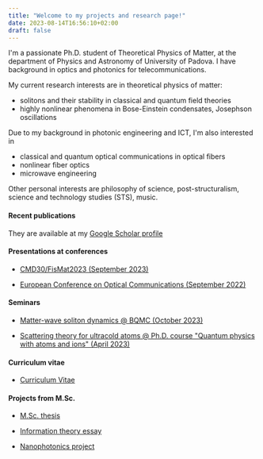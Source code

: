 ```yaml
---
title: "Welcome to my projects and research page!"
date: 2023-08-14T16:56:10+02:00
draft: false
---
```


 I'm a passionate Ph.D. student of Theoretical Physics of Matter, at the department of Physics and Astronomy of University of Padova.
I have background in optics and photonics for telecommunications.

My current research interests are in theoretical physics of matter: 
- solitons and their stability in classical and quantum field theories 
- highly nonlinear phenomena in Bose-Einstein condensates, Josephson oscillations

Due to my background in photonic engineering and ICT, I'm also interested in 
- classical and quantum optical communications in optical fibers
- nonlinear fiber optics
- microwave engineering

Other personal interests are philosophy of science, post-structuralism, science and technology studies (STS), music.

#### Recent publications

They are available at my [Google Scholar profile](https://scholar.google.it/citations?user=zZfA3VcAAAAJ&hl=en&oi=ao) 

#### Presentations at conferences


- [CMD30/FisMat2023 (September 2023)](../docs/cmd30.pdf)

- [European Conference on Optical Communications (September 2022)](../docs/ecoc.pdf)

#### Seminars

- [Matter-wave soliton dynamics \@ BQMC (October 2023)](../docs/bqmc.pdf)

- [Scattering theory for ultracold atoms \@ Ph.D. course "Quantum physics with atoms and ions" (April 2023)](../docs/scattering.pdf)

#### Curriculum vitae

- [Curriculum Vitae](../docs/CV.pdf)

#### Projects from M.Sc.

- [M.Sc. thesis](../docs/Lorenzi_NLIN_BW.pdf)

- [Information theory essay](../docs/IT_essay_Francesco_Lorenzi.pdf)

- [Nanophotonics project](../docs/Nanophotonics.pdf)